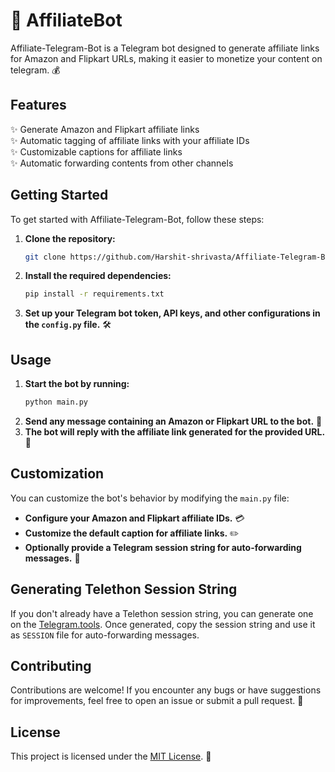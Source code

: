 
# 🤖 AffiliateBot

Affiliate-Telegram-Bot is a Telegram bot designed to generate affiliate links for Amazon and Flipkart URLs, making it easier to monetize your content on telegram. 💰

## Features

✨ Generate Amazon and Flipkart affiliate links  
✨ Automatic tagging of affiliate links with your affiliate IDs  
✨ Customizable captions for affiliate links  
✨ Automatic forwarding contents from other channels

## Getting Started

To get started with Affiliate-Telegram-Bot, follow these steps:

1. **Clone the repository:**
   ```bash
   git clone https://github.com/Harshit-shrivasta/Affiliate-Telegram-Bot.git
   ```
2. **Install the required dependencies:**
   ```bash
   pip install -r requirements.txt
   ```
3. **Set up your Telegram bot token, API keys, and other configurations in the `config.py` file.** 🛠️

## Usage

1. **Start the bot by running:**
   ```bash
   python main.py
   ```
2. **Send any message containing an Amazon or Flipkart URL to the bot.** 📨
3. **The bot will reply with the affiliate link generated for the provided URL.** 💬

## Customization

You can customize the bot's behavior by modifying the `main.py` file:

- **Configure your Amazon and Flipkart affiliate IDs.** 💳
- **Customize the default caption for affiliate links.** ✏️
- **Optionally provide a Telegram session string for auto-forwarding messages.** 🔄

## Generating Telethon Session String

If you don't already have a Telethon session string, you can generate one on the [Telegram.tools](https://telegram.tools/session-string-generator#telethon,user). Once generated, copy the session string and use it as `SESSION` file for auto-forwarding messages.

## Contributing

Contributions are welcome! If you encounter any bugs or have suggestions for improvements, feel free to open an issue or submit a pull request. 🚀

## License

This project is licensed under the [MIT License](LICENSE). 📝
```
